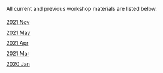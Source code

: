 All current and previous workshop materials are listed below.

<div style='display:block;'><p style='line-height:2;'>
<span style='display:block;'><a href='https://royfrancis.github.io/workshop-template-rmd-ga/2111/'>2021 Nov</a></span><span style='display:block;'><a href='https://royfrancis.github.io/workshop-template-rmd-ga/2105/'>2021 May</a></span><span style='display:block;'><a href='https://royfrancis.github.io/workshop-template-rmd-ga/2104/'>2021 Apr</a></span><span style='display:block;'><a href='https://royfrancis.github.io/workshop-template-rmd-ga/2103/'>2021 Mar</a></span><span style='display:block;'><a href='https://royfrancis.github.io/workshop-template-rmd-ga/2001/'>2020 Jan</a></span></p></div>